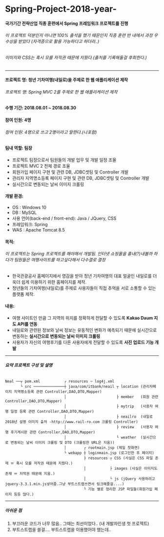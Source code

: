 # Spring-Project-2018-year-

#### 국가기간 전략산업 직종 훈련에서 Spring 프레임워크 프로젝트를 진행 
###### 이 프로젝트 덕분인지 아니면 100% 출석을 했기 때문인지 직종 훈련 반 내에서 과정 우수상을 받았다 (자격증으로 활용 가능하다고 하더라..)
###### 이미지와 CSS는 혹시 모를 저직권 때문에 지웠다.(출처를 기록해둘걸 후회한다.)

---

#### 프로젝트 명: 청년 기차여행(내일로)을 주제로 한 웹 애플리케이션 제작  
######  프로젝트 명: Spring MVC 2를 주제로 한 웹 애플리케이션 제작
   
#### 수행 기간: 2018.08.01 ~ 2018.08.30
   
#### 참여 인원: 4명 
   
######  참여 인원: 4명으로 쓰고 2명이라고 말한다.(나포함)
   
#### 팀내 역할: 팀장
- 프로젝트 팀장으로서 팀원들의 개발 업무 및 개발 일정 조율
- 프로젝트 MVC 2 전체 경로 조율
- 회원가입 페이지 구현 및 관련 DB, JDBC셋팅 및 Controller 개발
- 관리자 지역명소등록 페이지 구현 및 관련 DB, JDBC셋팅  및 Controller 개발
- 실시간으로 변동되는 날씨 이미지 크롤링 
#### 개발 환경:
- OS : Windows 10
- DB : MySQL 
- 사용 언어(back-end / front-end): Java / JQuery, CSS
- 프레임워크: Spring
- WAS : Apache Tomcat 8.5
#### 목적:
######  이 프로젝트는 Spring 프로젝트를 해야해서 개발됨. 인터넷 쇼핑몰을 흉내(?)내볼까 하다가 팀원들은 여행사이트를 하고싶다해서 다수결로 결정
- 한국관광공사 홈페이지에서 영감을 받아 청년 기차여행의 대표 얼굴인 내일로를 더욱더 쉽게 이용하기 위한 홈페이지를 제작.
- 청년들의 기차여행(내일로)를 주제로 사용자들이 직접 추억을 서로 소통할 수 있는 플랫폼 제작.

#### 내용:
- 여행 사이트인 만큼 그 지역의 위치를 정확하게 전달할 수 있도록 **Kakao Daum 지도 API를 연동**
- 내일로와 관련된 정보와 날씨 정보는 유동적인 변화가 예측되기 때문에 실시간으로 변동하는 **실시간으로 변동되는 날씨 이미지 크롤링**
- 사용자가 자신의 여행후기를 다른 사용자에게 전달할 수 있도록 **사진 업로드 기능 개발**

---

##### 요약 프로젝트 구성 및 설명
```
       
Neal ──┬ pom.xml           ┌ resources ─ log4j.xml
       └ src ──────────────┼ java/com/itbank/neail ┬ location (관리자페이지 지역명소등록 관련 Controller,DAO,DTO,Mapper) 
                           │                       ├ member   (회원 관련 Controller,DAO,DTO,Mapper) 
                           │                       ├ mytrip   (사용자 여행 일정 등록 관련 Controller,DAO,DTO,Mapper)
                           │                       ├ neailro  (내일로 2018년 설명 이미지 출처 -http://www.rail-ro.com 크롤링 Controller)
                           │                       ├ review   (사용자 여행 후기게시판 관련 Controller,DAO,DTO,Mapper)
                           │                       └ weather  (실시간으로 변동되는 날씨 이미지 크롤링 및 DTO (크롤링한 URL은 지움))
                           │        ┌ rootmain.jsp (제일 첫화면)
                           └ webapp ┼ loginmain.jsp (로그인한 후 페이지)
                                    ├ resources ┬ CSS (사실은 CSS 파일 존재 ㅠ 혹시 모를 저작권 때문에 지웠다.)
                                    │           ├ images (사실은 이미지도 존재 ㅠ 저작권 때문에 지움.)
                                    │           └ js (jQuery 사용하려고 jquery-3.3.1.min.js넣어줌.그냥 부트스트랩쓰면서 링크해줄걸....)
                                    └ 기능 별로 정리한 JSP 파일들(회원가입 페이지 등등 많다.)             
```

---

##### 아쉬운 점
1. 부끄러운 코드가 너무 많음.. 그때는 최선이었다.. (내 개발자인생 첫 프로젝트)
2. 부트스트랩을 쓸걸.... 부트스트랩을 이용했어야 했는데..
